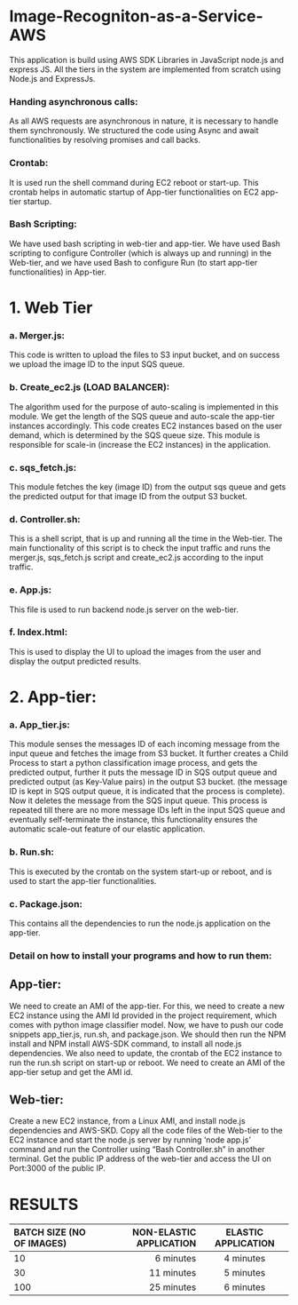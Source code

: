 # Image-Recogniton-as-a-Service-AWS

This application is build using AWS SDK Libraries in JavaScript node.js and express JS. All the tiers in the system are implemented from scratch using Node.js and ExpressJs.



### Handing asynchronous calls:
As all AWS requests are asynchronous in nature, it is necessary to handle them synchronously. We structured the code using Async and await functionalities by resolving promises and call backs. 

### Crontab:
It is used run the shell command during EC2 reboot or start-up. This crontab helps in automatic startup of App-tier functionalities on EC2 app-tier startup. 

### Bash Scripting:
We have used bash scripting in web-tier and app-tier. We have used Bash scripting to configure Controller (which is always up and running) in the Web-tier, and we have used Bash to configure Run (to start app-tier functionalities) in App-tier. 

# 1. Web Tier


### a.	Merger.js:
This code is written to upload the files to S3 input bucket, and on success we upload the image ID to the input SQS queue.

### b.	Create_ec2.js (LOAD BALANCER):
The algorithm used for the purpose of auto-scaling is implemented in this module. We get the length of the SQS queue and auto-scale the app-tier instances accordingly.
This code creates EC2 instances based on the user demand, which is determined by the SQS queue size. This module is responsible for scale-in (increase the EC2 instances) in the application.

### c.	sqs_fetch.js:
This module fetches the key (image ID) from the output sqs queue and gets the predicted output for that image ID from the output S3 bucket. 

### d.	Controller.sh:
This is a shell script, that is up and running all the time in the Web-tier. The main functionality of this script is to check the input traffic and runs the merger.js, sqs_fetch.js script and create_ec2.js according to the input traffic. 

### e.	App.js:
This file is used to run backend node.js server on the web-tier.

### f.	Index.html:
This is used to display the UI to upload the images from the user and display the output predicted results.


# 2.	App-tier:

### a.	App_tier.js:
This module senses the messages ID of each incoming message from the input queue and fetches the image from S3 bucket.
It further creates a Child Process to start a python classification image process, and gets the predicted output, further it puts the message ID in SQS output queue and predicted output (as Key-Value pairs) in the output S3 bucket. (the message ID is kept in SQS output queue, it is indicated that the process is complete).
Now it deletes the message from the SQS input queue. This process is repeated till there are no more message IDs left in the input SQS queue and eventually self-terminate the instance, this functionality ensures the automatic scale-out feature of our elastic application.
### b.	Run.sh:
This is executed by the crontab on the system start-up or reboot, and is used to start the app-tier functionalities.
### c.	Package.json:
This contains all the dependencies to run the node.js application on the app-tier.

### Detail on how to install your programs and how to run them:

## App-tier:
We need to create an AMI of the app-tier. For this, we need to create a new EC2 instance using the AMI Id provided in the project requirement, which comes with python image classifier model. Now, we have to push our code snippets app_tier.js, run.sh, and package.json.
We should then run the NPM install and NPM install AWS-SDK command, to install all node.js dependencies. We also need to update, the crontab of the EC2 instance to run the run.sh script on start-up or reboot.
We need to create an AMI of the app-tier setup and get the AMI id.
## Web-tier:
Create a new EC2 instance, from a Linux AMI, and install node.js dependencies and AWS-SKD. Copy all the code files of the Web-tier to the EC2 instance and start the node.js server by running ‘node app.js’ command and run the Controller using “Bash Controller.sh” in another terminal. Get the public IP address of the web-tier and access the UI on Port:3000 of the public IP.




# RESULTS
BATCH SIZE (NO OF IMAGES) | NON-ELASTIC APPLICATION | ELASTIC APPLICATION
| :--- | ---: | :---:
10  |6 minutes	|4 minutes
30	|11 minutes	|5 minutes
100	|25 minutes	|6 minutes








